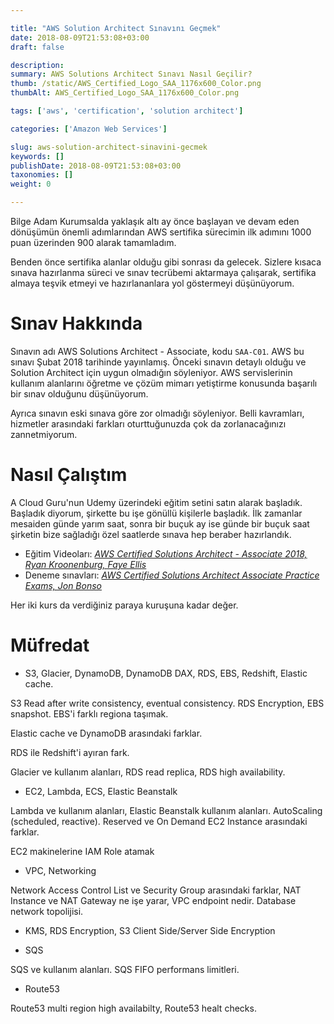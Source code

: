```yaml
---

title: "AWS Solution Architect Sınavını Geçmek"
date: 2018-08-09T21:53:08+03:00
draft: false

description:
summary: AWS Solutions Architect Sınavı Nasıl Geçilir?
thumb: /static/AWS_Certified_Logo_SAA_1176x600_Color.png
thumbAlt: AWS_Certified_Logo_SAA_1176x600_Color.png

tags: ['aws', 'certification', 'solution architect']

categories: ['Amazon Web Services']

slug: aws-solution-architect-sinavini-gecmek
keywords: []
publishDate: 2018-08-09T21:53:08+03:00
taxonomies: []
weight: 0

---
```


Bilge Adam Kurumsalda yaklaşık altı ay önce başlayan ve devam eden dönüşümün önemli adımlarından
AWS sertifika sürecimin ilk adımını 1000 puan üzerinden 900 alarak tamamladım.

Benden önce sertifika alanlar olduğu gibi sonrası da gelecek. Sizlere kısaca sınava hazırlanma süreci
ve sınav tecrübemi aktarmaya çalışarak, sertifika almaya teşvik etmeyi ve hazırlananlara yol göstermeyi
düşünüyorum.

# Sınav Hakkında

Sınavın adı AWS Solutions Architect - Associate, kodu `SAA-C01`. AWS bu sınavı Şubat 2018 tarihinde
yayınlamış. Önceki sınavın detaylı olduğu ve Solution Architect için uygun olmadığın söyleniyor.
AWS servislerinin kullanım alanlarını öğretme ve çözüm mimarı yetiştirme konusunda başarılı bir sınav
olduğunu düşünüyorum.

Ayrıca sınavın eski sınava göre zor olmadığı söyleniyor. Belli kavramları, hizmetler arasındaki
farkları oturttuğunuzda çok da zorlanacağınızı zannetmiyorum.

# Nasıl Çalıştım

A Cloud Guru'nun  Udemy üzerindeki eğitim setini satın alarak başladık. Başladık diyorum, şirkette
bu işe gönüllü kişilerle başladık. İlk zamanlar mesaiden günde yarım saat, sonra bir buçuk ay ise günde
bir buçuk saat şirketin bize sağladığı özel saatlerde sınava hep beraber hazırlandık.

- Eğitim Videoları: [*AWS Certified Solutions Architect - Associate 2018, Ryan Kroonenburg, Faye Ellis*](https://www.udemy.com/aws-certified-solutions-architect-associate/)
- Deneme sınavları: [*AWS Certified Solutions Architect Associate Practice Exams, Jon Bonso*](https://www.udemy.com/aws-certified-solutions-architect-associate-amazon-practice-exams/)

Her iki kurs da verdiğiniz paraya kuruşuna kadar değer.

# Müfredat

- S3, Glacier, DynamoDB, DynamoDB DAX, RDS, EBS, Redshift, Elastic cache.

S3 Read after write consistency, eventual consistency. RDS Encryption, EBS
snapshot. EBS'i farklı regiona taşımak.

Elastic cache ve DynamoDB arasındaki farklar.

RDS ile Redshift'i ayıran fark.

Glacier ve kullanım alanları, RDS read replica, RDS high availability.

- EC2, Lambda, ECS, Elastic Beanstalk

Lambda ve kullanım alanları, Elastic Beanstalk kullanım alanları.
AutoScaling (scheduled, reactive). Reserved ve On Demand EC2 Instance arasındaki farklar.

EC2 makinelerine IAM Role atamak

- VPC, Networking

Network Access Control List ve Security Group arasındaki farklar, NAT Instance ve NAT Gateway ne işe 
yarar, VPC endpoint nedir. Database network topolijisi.

- KMS, RDS Encryption, S3 Client Side/Server Side Encryption

- SQS

SQS ve kullanım alanları. SQS FIFO performans limitleri.

- Route53

Route53 multi region high availabilty, Route53 healt checks.